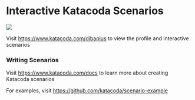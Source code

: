 # Interactive Katacoda Scenarios

[![](http://shields.katacoda.com/katacoda/dibaplus/count.svg)](https://www.katacoda.com/dibaplus "Get your profile on Katacoda.com")

Visit https://www.katacoda.com/dibaplus to view the profile and interactive scenarios

### Writing Scenarios
Visit https://www.katacoda.com/docs to learn more about creating Katacoda scenarios

For examples, visit https://github.com/katacoda/scenario-example
